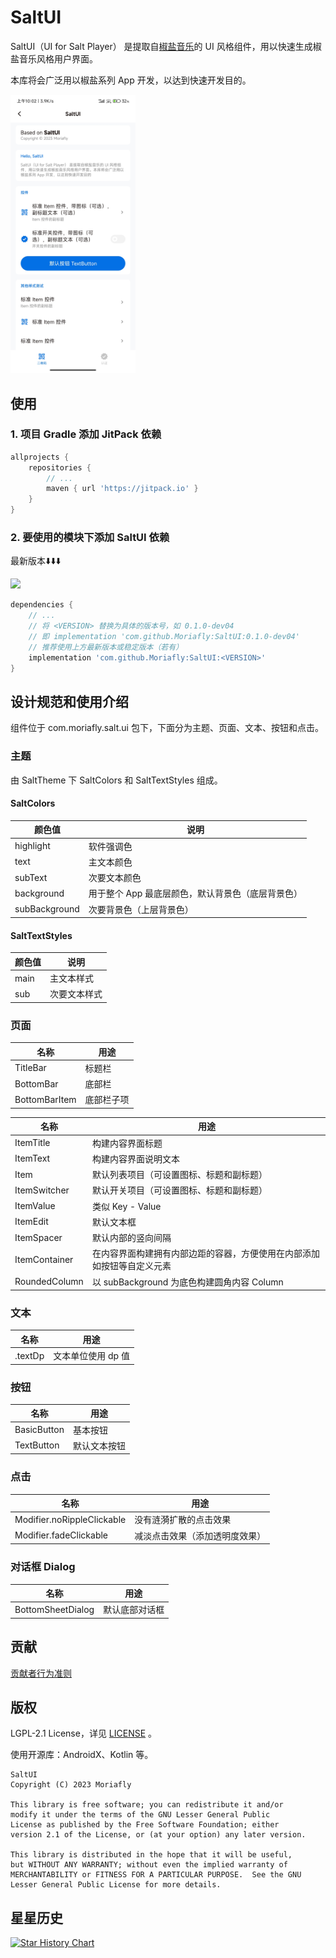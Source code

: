 # SaltUI

SaltUI（UI for Salt Player） 是提取自[椒盐音乐](https://github.com/Moriafly/SaltPlayerSource)的 UI 风格组件，用以快速生成椒盐音乐风格用户界面。

本库将会广泛用以椒盐系列 App 开发，以达到快速开发目的。

<img src="img/app.jpg" width="200px"/>

## 使用

### 1. 项目 Gradle 添加 JitPack 依赖

```groovy
allprojects {
    repositories {
        // ...
        maven { url 'https://jitpack.io' }
    }
}
```

### 2. 要使用的模块下添加 SaltUI 依赖

最新版本⬇️⬇️⬇️

[![](https://jitpack.io/v/Moriafly/SaltUI.svg)](https://jitpack.io/#Moriafly/SaltUI)

```groovy
dependencies {
    // ...
    // 将 <VERSION> 替换为具体的版本号，如 0.1.0-dev04 
    // 即 implementation 'com.github.Moriafly:SaltUI:0.1.0-dev04'
    // 推荐使用上方最新版本或稳定版本（若有）
    implementation 'com.github.Moriafly:SaltUI:<VERSION>'
}
```

## 设计规范和使用介绍

组件位于 com.moriafly.salt.ui 包下，下面分为主题、页面、文本、按钮和点击。

### 主题

由 SaltTheme 下 SaltColors 和 SaltTextStyles 组成。

#### SaltColors

| 颜色值           | 说明                          |
|---------------|-----------------------------|
| highlight     | 软件强调色                       |
| text          | 主文本颜色                       |
| subText       | 次要文本颜色                      |
| background    | 用于整个 App 最底层颜色，默认背景色（底层背景色） |
| subBackground | 次要背景色（上层背景色）                |

#### SaltTextStyles

| 颜色值  | 说明     |
|------|--------|
| main | 主文本样式  |
| sub  | 次要文本样式 |

### 页面

| 名称            | 用途    |
|---------------|-------|
| TitleBar      | 标题栏   |
| BottomBar     | 底部栏   |
| BottomBarItem | 底部栏子项 |

| 名称            | 用途                                  |
|---------------|-------------------------------------|
| ItemTitle     | 构建内容界面标题                            |
| ItemText      | 构建内容界面说明文本                          |
| Item          | 默认列表项目（可设置图标、标题和副标题）                |
| ItemSwitcher  | 默认开关项目（可设置图标、标题和副标题）                |
| ItemValue     | 类似 Key - Value                      |
| ItemEdit      | 默认文本框                               |
| ItemSpacer    | 默认内部的竖向间隔                           |
| ItemContainer | 在内容界面构建拥有内部边距的容器，方便使用在内部添加如按钮等自定义元素 |
| RoundedColumn | 以 subBackground 为底色构建圆角内容 Column    |

### 文本

| 名称      | 用途          |
|---------|-------------|
| .textDp | 文本单位使用 dp 值 |

### 按钮

| 名称          | 用途     |
|-------------|--------|
| BasicButton | 基本按钮   |
| TextButton  | 默认文本按钮 |

### 点击

| 名称                         | 用途              |
|----------------------------|-----------------|
| Modifier.noRippleClickable | 没有涟漪扩散的点击效果     |
| Modifier.fadeClickable     | 减淡点击效果（添加透明度效果） |

### 对话框 Dialog

| 名称                     | 用途      |
|------------------------|---------|
| BottomSheetDialog      | 默认底部对话框 |

## 贡献

[贡献者行为准则](CODE_OF_CONDUCT.md)

## 版权

LGPL-2.1 License，详见 [LICENSE](LICENSE) 。

使用开源库：AndroidX、Kotlin 等。

```
SaltUI
Copyright (C) 2023 Moriafly

This library is free software; you can redistribute it and/or
modify it under the terms of the GNU Lesser General Public
License as published by the Free Software Foundation; either
version 2.1 of the License, or (at your option) any later version.

This library is distributed in the hope that it will be useful,
but WITHOUT ANY WARRANTY; without even the implied warranty of
MERCHANTABILITY or FITNESS FOR A PARTICULAR PURPOSE.  See the GNU
Lesser General Public License for more details.
```

## 星星历史

[![Star History Chart](https://api.star-history.com/svg?repos=Moriafly/SaltUI&type=Date)](https://star-history.com/#Moriafly/SaltUI&Date)
